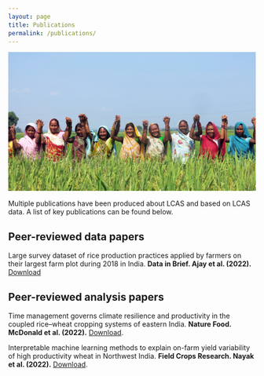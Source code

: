 ```yaml
---
layout: page
title: Publications
permalink: /publications/
---
```


![](photo.jpg)



Multiple publications have been produced about LCAS and based on LCAS data. A list of key publications can be found below.


## Peer-reviewed data papers

Large survey dataset of rice production practices applied by farmers on their largest farm plot during 2018 in India. **Data in Brief. Ajay et al. (2022).** [Download](pubs/ajay2022.pdf)


## Peer-reviewed analysis papers

Time management governs climate resilience and productivity in the coupled rice–wheat cropping systems of eastern India.  **Nature Food. McDonald et al.  (2022).** [Download](/article).

Interpretable machine learning methods to explain on-farm yield variability of high productivity wheat in Northwest India. **Field Crops Research. Nayak et al. (2022).** [Download](/article). 
